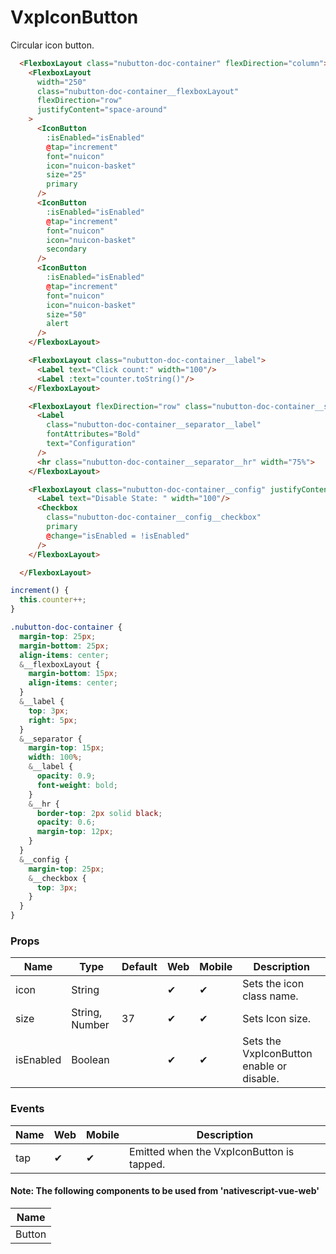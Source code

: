 # VxpIconButton

Circular icon button.

<DocExampleBox :liveDemoMode="true">

```html
  <FlexboxLayout class="nubutton-doc-container" flexDirection="column">
    <FlexboxLayout
      width="250"
      class="nubutton-doc-container__flexboxLayout"
      flexDirection="row"
      justifyContent="space-around"
    >
      <IconButton
        :isEnabled="isEnabled"
        @tap="increment"
        font="nuicon"
        icon="nuicon-basket"
        size="25"
        primary
      />
      <IconButton
        :isEnabled="isEnabled"
        @tap="increment"
        font="nuicon"
        icon="nuicon-basket"
        secondary
      />
      <IconButton
        :isEnabled="isEnabled"
        @tap="increment"
        font="nuicon"
        icon="nuicon-basket"
        size="50"
        alert
      />
    </FlexboxLayout>

    <FlexboxLayout class="nubutton-doc-container__label">
      <Label text="Click count:" width="100"/>
      <Label :text="counter.toString()"/>
    </FlexboxLayout>

    <FlexboxLayout flexDirection="row" class="nubutton-doc-container__separator">
      <Label
        class="nubutton-doc-container__separator__label"
        fontAttributes="Bold"
        text="Configuration"
      />
      <hr class="nubutton-doc-container__separator__hr" width="75%">
    </FlexboxLayout>

    <FlexboxLayout class="nubutton-doc-container__config" justifyContent="start">
      <Label text="Disable State: " width="100"/>
      <Checkbox
        class="nubutton-doc-container__config__checkbox"
        primary
        @change="isEnabled = !isEnabled"
      />
    </FlexboxLayout>

  </FlexboxLayout>
```

```js
increment() {
  this.counter++;
}
```

```scss
.nubutton-doc-container {
  margin-top: 25px;
  margin-bottom: 25px;
  align-items: center;
  &__flexboxLayout {
    margin-bottom: 15px;
    align-items: center;
  }
  &__label {
    top: 3px;
    right: 5px;
  }
  &__separator {
    margin-top: 15px;
    width: 100%;
    &__label {
      opacity: 0.9;
      font-weight: bold;
    }
    &__hr {
      border-top: 2px solid black;
      opacity: 0.6;
      margin-top: 12px;
    }
  }
  &__config {
    margin-top: 25px;
    &__checkbox {
      top: 3px;
    }
  }
}
```

<IconButtonDoc />
</DocExampleBox>

### Props

| Name      | Type           | Default | Web | Mobile | Description                               |
| --------- | -------------- | ------- | --- | ------ | ----------------------------------------- |
| icon      | String         |         | ✔   | ✔      | Sets the icon class name.                 |
| size      | String, Number | 37      | ✔   | ✔      | Sets Icon size.                           |
| isEnabled | Boolean        |         | ✔   | ✔      | Sets the VxpIconButton enable or disable. |

### Events

| Name | Web | Mobile | Description                               |
| ---- | --- | ------ | ----------------------------------------- |
| tap  | ✔   | ✔      | Emitted when the VxpIconButton is tapped. |

#### Note: The following components to be used from 'nativescript-vue-web'

| Name   |
| ------ |
| Button |
